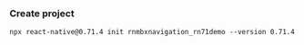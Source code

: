 ### Create project

```
npx react-native@0.71.4 init rnmbxnavigation_rn71demo --version 0.71.4
```

